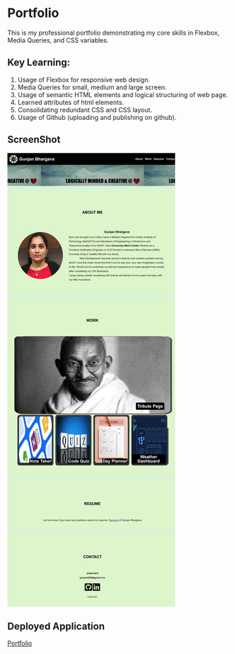 # Portfolio

This is my professional portfolio demonstrating my core skills in Flexbox, Media Queries, and CSS variables.

## Key Learning:

1. Usage of Flexbox for responsive web design.
2. Media Queries for small, medium and large screen.
3. Usage of semantic HTML elements and logical structuring of web page.
4. Learned attributes of html elements.
5. Consolidating redundant CSS and CSS layout.
6. Usage of Github (uploading and publishing on github).

## ScreenShot

![Portfolio](./assets/images/Portfolio.png)

## Deployed Application

[Portfolio]()
